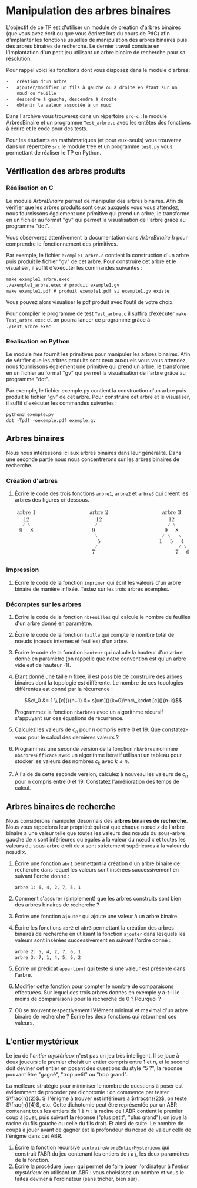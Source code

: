 Manipulation des arbres binaires
================================

L'objectif de ce TP est d'utiliser un module de création d'arbres
binaires (que vous avez écrit ou que vous écrirez lors du cours de PdC)
afin d'implanter les fonctions usuelles de manipulation des arbres
binaires puis des arbres binaires de recherche. Le dernier travail
consiste en l'implantation d'un petit jeu utilisant un arbre binaire de
recherche pour sa résolution.

Pour rappel voici les fonctions dont vous disposez dans le module d'arbres:

    -   création d'un arbre
    -   ajouter/modifier un fils à gauche ou à droite en étant sur un
        nœud ou feuille
    -   descendre à gauche, descendre à droite
    -   obtenir la valeur associée à un nœud

Dans l'archive vous trouverez dans un répertoire `src-c` : le module
ArbresBinaire et un programme `Test_arbre.c` avec les entêtes des
fonctions à écrire et le code pour des tests.

Pour les étudiants en mathématiques (et pour eux-seuls) vous
trouverez dans un répertoire `src` le module tree et un programme
`test.py` vous permettant de réaliser le TP en Python.

Vérification des arbres produits
--------------------------------

### Réalisation en C

Le module *ArbreBinaire* permet de manipuler des arbres binaires. Afin
de vérifier que les arbres produits sont ceux auxquels vous vous
attendez, nous fournissons également une primitive qui prend un arbre,
le transforme en un fichier au format "gv" qui permet la visualisation
de l'arbre grâce au programme "dot".

Vous observerez attentivement la documentation dans *ArbreBinaire.h*
pour comprendre le fonctionnement des primitives.

Par exemple, le fichier `exemple1_arbre.c` contient la construction d'un
arbre puis produit le fichier "gv" de cet arbre. Pour construire cet
arbre et le visualiser, il suffit d'exécuter les commandes suivantes :

    make exemple1_arbre.exec
    ./exemple1_arbre.exec # produit exemple1.gv
    make exemple1.pdf # produit exemple1.pdf si exemple1.gv existe

Vous pouvez alors visualiser le pdf produit avec l’outil de votre choix.

Pour compiler le programme de test `Test_arbre.c` il suffira d'exécuter
`make Test_arbre.exec`
et on pourra lancer ce programme grâce à
`./Test_arbre.exec`

### Réalisation en Python

Le module *tree* fournit les primitives pour manipuler les arbres
binaires. Afin de vérifier que les arbres produits sont ceux auxquels
vous vous attendez, nous fournissons également une primitive qui prend
un arbre, le transforme en un fichier au format "gv" qui permet la
visualisation de l'arbre grâce au programme "dot".

Par exemple, le fichier exemple.py contient la construction d'un arbre
puis produit le fichier "gv" de cet arbre. Pour construire cet arbre et
le visualiser, il suffit d'exécuter les commandes suivantes :

    python3 exemple.py
    dot -Tpdf -oexemple.pdf exemple.gv

Arbres binaires
---------------

Nous nous intéressons ici aux arbres binaires dans leur généralité. Dans
une seconde partie nous nous concentrerons sur les arbres binaires de
recherche.

### Création d'arbres

1.  Écrire le code des trois fonctions `arbre1`,
    `arbre2` et `arbre3` qui créent les arbres
    des figures ci-dessous.
    
    ![Exemples d'arbres](images/tikz1.png)

### Impression

1.  Écrire le code de la fonction `imprimer` qui écrit les
    valeurs d'un arbre binaire de manière infixée. Testez sur les trois
    arbres exemples.

### Décomptes sur les arbres

1.  Écrire le code de la fonction `nbFeuilles` qui calcule
    le nombre de feuilles d'un arbre donné en paramètre.
2.  Écrire le code de la fonction `taille` qui compte le
    nombre total de nœuds (nœuds internes et feuilles) d'un arbre.
3.  Écrire le code de la fonction `hauteur` qui calcule la
    hauteur d'un arbre donné en paramètre (on rappelle que notre
    convention est qu'un arbre vide est de hauteur -1).
4.  Etant donné une taille $n$ fixée, il est possible de construire des
    arbres binaires dont la topologie est différente. Le nombre de
    ces topologies différentes est donné par la récurrence :

    $$c\_0 &= 1 \\ [c](){n+1} &= s[um](){k=0}\^nc\_kcdot [c](){n-k}$$

    Programmez la fonction `nbArbres` avec un algorithme
    récursif s'appuyant sur ces équations de récurrence.

5.  Calculez les valeurs de $c_n$ pour $n$ compris entre 0 et 19. Que
    constatez-vous pour le calcul des dernières valeurs ?
6.  Programmez une seconde version de la fonction
    `nbArbres` nommée `nbArbresEfficace` avec
    un algorithme itératif utilisant un tableau pour stocker les valeurs
    des nombres $c_k$ avec $k \leq n$.
7.  À l'aide de cette seconde version, calculez à nouveau les valeurs de
    $c_n$ pour n compris entre 0 et 19. Constatez l'amélioration des
    temps de calcul.

Arbres binaires de recherche
----------------------------

Nous considérons manipuler désormais des **arbres binaires de
recherche**. Nous vous rappelons leur propriété qui est que chaque nœud
$x$ de l'arbre binaire a une valeur telle que toutes les valeurs des
nœuds du sous-arbre gauche de $x$ sont inférieures ou égales à la valeur
du nœud $x$ et toutes les valeurs du sous-arbre droit de $x$ sont
strictement supérieures à la valeur du nœud $x$.

1.  Écrire une fonction `abr1` permettant la création d'un
    arbre binaire de recherche dans lequel les valeurs sont insérées
    successivement en suivant l'ordre donné :

        arbre 1: 6, 4, 2, 7, 5, 1

2.  Comment s'assurer (simplement) que les arbres construits sont bien
    des arbres binaires de recherche ?
3.  Écrire une fonction `ajouter` qui ajoute une valeur à
    un arbre binaire.
4.  Écrire les fonctions `abr2` et `abr3`
    permettant la création des arbres binaires de recherche en utilisant
    la fonction `ajouter` dans lesquels les valeurs sont
    insérées successivement en suivant l'ordre donné :

        arbre 2: 5, 4, 2, 7, 6, 1
        arbre 3: 7, 1, 4, 5, 6, 2

5.  Écrire un prédicat `appartient` qui teste si une valeur
    est présente dans l'arbre.
6.  Modifier cette fonction pour compter le nombre de comparaisons
    effectuées. Sur lequel des trois arbres donnés en exemple y a-t-il
    le moins de comparaisons pour la recherche de 0 ? Pourquoi ?
7.  Où se trouvent respectivement l'élément minimal et maximal d'un
    arbre binaire de recherche ? Écrire les deux fonctions qui
    retournent ces valeurs.

L'entier mystérieux
-------------------

Le jeu de l'*entier mystérieux* n'est pas un jeu très intelligent. Il se
joue à deux joueurs : le premier choisit un entier compris entre 1 et
$n$, et le second doit deviner cet entier en posant des questions du
style "5 ?", la réponse pouvant être "gagné", "trop petit" ou "trop
grand".

La meilleure stratégie pour minimiser le nombre de questions à poser est
évidemment de procéder par dichotomie : on commence par tester
$\frac{n}{2}$. Si l'énigme à trouver est inférieure à $\frac{n}{2}$, on
teste $\frac{n}{4}$, etc. Cette dichotomie peut être représentée par un
ABR contenant tous les entiers de 1 à $n$ : la racine de l'ABR contient
le premier coup à jouer, puis suivant la réponse ("plus petit", "plus
grand"), on joue la racine du fils gauche ou celle du fils droit. Et
ainsi de suite. Le nombre de coups à jouer avant de gagner est la
profondeur du nœud de valeur celle de l'énigme dans cet ABR.

1.  Écrire la fonction récursive
    `contruireArbreEntierMysterieux` qui construit l'ABR du
    jeu contenant les entiers de $i$ à $j$, les deux paramètres de la
    fonction.
2.  Écrire la procédure `jouer` qui permet de faire jouer
    l'ordinateur à l'*entier mystérieux* en utilisant un ABR : vous
    choisissez un nombre et vous le faites deviner à l'ordinateur (sans
    tricher, bien sûr).

